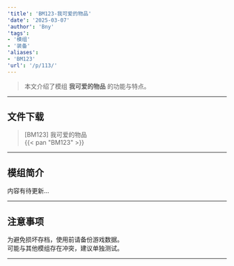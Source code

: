 ```yaml
---
'title': 'BM123-我可爱的物品'
'date': '2025-03-07'
'author': 'Bny'
'tags':
- '模组'
- '装备'
'aliases':
- 'BM123'
'url': '/p/113/'
---
```


> 本文介绍了模组 **我可爱的物品** 的功能与特点。

---

## 文件下载

> [BM123] 我可爱的物品  
{{< pan "BM123" >}}  

---

## 模组简介

>  
内容有待更新...  

---

## 注意事项

>  
为避免损坏存档，使用前请备份游戏数据。  
可能与其他模组存在冲突，建议单独测试。  

---

